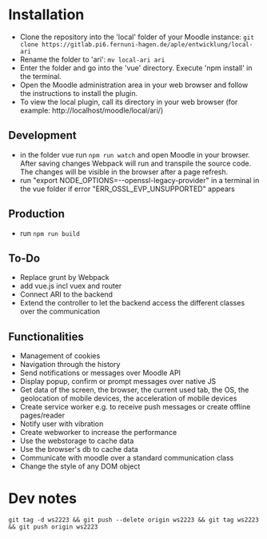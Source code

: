 

# Installation
* Clone the repository into the 'local' folder of your Moodle instance: `git clone https://gitlab.pi6.fernuni-hagen.de/aple/entwicklung/local-ari`
* Rename the folder to 'ari': `mv local-ari ari`
* Enter the folder and go into the 'vue' directory. Execute 'npm install' in the terminal.
* Open the Moodle administration area in your web browser and follow the instructions to install the plugin.
* To view the local plugin, call its directory in your web browser  (for example: http://localhost/moodle/local/ari/)

## Development
* in the folder vue run `npm run watch` and open Moodle in your browser. After saving changes Webpack will run and transpile the source code. The changes will be visible in the browser after a page refresh.
* run "export NODE_OPTIONS=--openssl-legacy-provider" in a terminal in the vue folder if error "ERR_OSSL_EVP_UNSUPPORTED" appears
## Production
* run `npm run build`


## To-Do
* Replace grunt by Webpack
* add vue.js incl vuex and router
* Connect ARI to the backend
* Extend the controller to let the backend access the different classes over the communication

## Functionalities
* Management of cookies
* Navigation through the history
* Send notifications or messages over Moodle API
* Display popup, confirm or prompt messages over native JS
* Get data of the screen, the browser, the current used tab, the OS, the geolocation of mobile devices, the acceleration of mobile devices
* Create service worker e.g. to receive push messages or create offline pages/reader
* Notify user with vibration
* Create webworker to increase the performance
* Use the webstorage to cache data
* Use the browser's db to cache data
* Communicate with moodle over a standard communication class
* Change the style of any DOM object

# Dev notes
`git tag -d ws2223 && git push --delete origin ws2223 && git tag ws2223 && git push origin ws2223`

